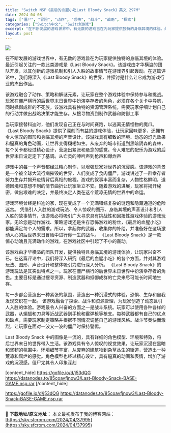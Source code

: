 ```yaml
---
title: "Switch NSP《最后的血腥小吃Last Bloody Snack》英文 297M"
date: 2024-04-08
tags: ["僵尸", "冒险", "动作", "恐怖", "战斗", "战略", "探索"]
categories: ["Switch中文", "Switch游戏"]
excerpt: "在不断发展的游戏世界中，有无数的游戏旨在为玩家提供独特的身临其境的体验。最近引起关注的一款此类游戏是《Last Bloody Snack》。该游戏由才华横溢的团队开发，以其创新的游戏机制和引人入胜的故事情节在游戏界引起轰动。在这篇评论中，我们将深入《Last Bloody Snack》的世界，并探讨&hellip;"
layout: post
---
```


<img class="aligncenter lazy entered loaded" src="https://sky.sfcrom.com/wp-content/uploads/2024/04/20240407114046-c372f.jpeg" />

在不断发展的游戏世界中，有无数的游戏旨在为玩家提供独特的身临其境的体验。最近引起关注的一款此类游戏是《Last Bloody Snack》。该游戏由才华横溢的团队开发，以其创新的游戏机制和引人入胜的故事情节在游戏界引起轰动。在这篇评论中，我们将深入《Last Bloody Snack》的世界，并探讨是什么让它成为游戏行业的杰出作品。

该游戏融合了动作、策略和解谜元素，让玩家在整个游戏体验中保持参与和挑战。玩家在僵尸横行的后世界末日世界中扮演幸存者的角色，必须在各个关卡中导航，同时抵御成群的不死族。该游戏具有独特的资源管理系统，需要玩家仔细计划自己的行动并做出战略决策才能生存。从搜寻物资到制作武器和防御工事

当玩家接替科迪时，他们发现自己正在与时间赛跑，以逃离无情怪物的魔爪。
《Last Bloody Snack》提供了深刻而有益的游戏体验，让玩家回味更多，还拥有令人惊叹的图形和身临其境的声音设计。该游戏具有细致的环境、动态的灯光效果和逼真的角色动画，让世界变得栩栩如生。从废弃的城市街道到黑暗阴森的森林，每个关卡都经过精心设计，营造出紧张和悬念的感觉。令人难忘的配乐为游戏的后世界末日设定定下了基调。从亡灵的呻吟声到枪声和爆炸声

游戏中的每一个声音都经过精心制作，以增强玩家对世界的沉浸感。该游戏的背景是一个被全球大流行病摧毁的世界，人们变成了食肉僵尸，游戏讲述了一群幸存者努力生存并揭开疫情背后真相的旅程。游戏的叙事丰富而复杂，人物性格鲜明，道德困境和意想不到的情节曲折让玩家坐立不安。随着游戏的进展，玩家将揭开秘密，做出艰难的决定，并最终决定人类在这个荒凉无情的世界中的命运。

游戏环境曾经是科迪的家，现在变成了一个充满错综复杂的谜题和隐藏通道的危险迷宫。
凭借引人入胜的游戏玩法、令人惊叹的图形、身临其境的声音设计和引人入胜的故事情节，该游戏必将吸引广大寻求具有挑战性和回报性游戏体验的游戏玩家。无论您是动作游戏、策略游戏还是生存恐怖游戏的粉丝，《最后的血腥小吃》都能满足每个人的需求。所以，拿起你的武器，收集你的补给，并准备好在这场激动人心的后世界末日冒险中进行你一生的战斗。 《Last Bloody Snack》是一款惊心动魄且充满动作的游戏，在游戏社区中引起了不小的轰动。

该游戏由才华横溢的团队开发，提供独特且身临其境的游戏体验，让玩家兴奋不已。在这篇评论中，我们将深入研究《最后的血腥小吃》的各个方面，并对其游戏玩法、图形、声音设计和整体吸引力进行深入分析。 《Last Bloody Snack》的游戏玩法是其突出特点之一。玩家在僵尸横行的后世界末日世界中扮演幸存者的角色。主要目标是通过搜寻资源、制造武器和抵御成群的亡灵来尽可能长时间地生存。

每一步都会营造出一种紧张的氛围，营造出一种沉浸式的体验，恐惧、生存和自我发现交织在一起。
该游戏融合了探索、战斗和资源管理，为玩家创造了动态且引人入胜的体验。游戏最令人兴奋的方面之一是战斗系统。玩家可以使用各种各样的武器，从蝙蝠和刀具等近战武器到手枪和霰弹枪等枪支。每种武器都有自己的优点和缺点，需要玩家制定策略并根据不同情况调整自己的游戏风格。战斗节奏快而激烈，让玩家在面对一波又一波的僵尸时保持警惕。

Last Bloody Snack 中的图像是一流的，具有详细的角色模型、环境和特效，将后世界末日的世界带入生活。该游戏具有令人惊叹的视觉效果，让玩家沉浸在黑暗和坚韧的氛围中。环境细节丰富，从废弃的建筑物到杂草丛生的街道，营造出一种荒凉和腐烂的感觉。角色模型也经过精心设计，具有逼真的动画和表情，增加了游戏的沉浸感。僵尸尤其令人印象深刻

[content_hide]
https://gofile.io/d/j53dQG
https://datanodes.to/85coavfjnow3/Last-Bloody-Snack-BASE-GAME.nsp.rar
[/content_hide]

<!--wechatfans start-->
https://gofile.io/d/j53dQG
https://datanodes.to/85coavfjnow3/Last-Bloody-Snack-BASE-GAME.nsp.rar
<!--wechatfans end-->

---
📖 **下载地址/原文地址：** 本文最初发布于我的博客网站：[https://sky.sfcrom.com/2024/04/37995](https://sky.sfcrom.com/2024/04/37995)
